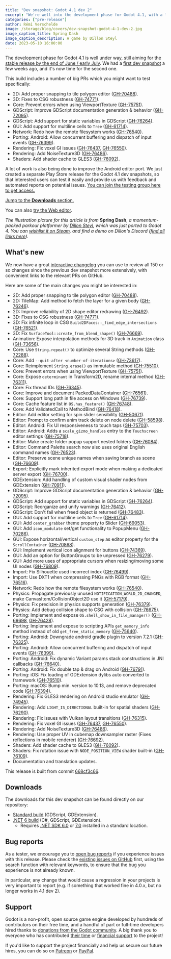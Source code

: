 ```yaml
---
title: "Dev snapshot: Godot 4.1 dev 2"
excerpt: "We're well into the development phase for Godot 4.1, with a little less than a month left before we move to beta. So here's a second dev snapshot to test recent changes!"
categories: ["pre-release"]
author: Rémi Verschelde
image: /storage/blog/covers/dev-snapshot-godot-4-1-dev-2.jpg
image_caption_title: Spring Dash
image_caption_description: A game by Dillon Steyl
date: 2023-05-10 16:00:00
---
```


The development phase for Godot 4.1 is well under way, still aiming for the [stable release by the end of June / early July](/article/release-management-4-1/). We had a [first dev snapshot](/article/dev-snapshot-godot-4-1-dev-1/) a few weeks ago, and it's now time for the second one.

This build includes a number of big PRs which you might want to test specifically:

- 2D: Add proper snapping to tile polygon editor ([GH-70488](https://github.com/godotengine/godot/pull/70488)).
- 3D: Fixes to CSG robustness ([GH-74771](https://github.com/godotengine/godot/pull/74771)).
- Core: Prevent errors when using ViewportTexture ([GH-75751](https://github.com/godotengine/godot/pull/75751)).
- GDScript: Improve GDScript documentation generation & behavior ([GH-72095](https://github.com/godotengine/godot/pull/72095)).
- GDScript: Add support for static variables in GDScript ([GH-76264](https://github.com/godotengine/godot/pull/76264)).
- GUI: Add support for multiline cells to `Tree` ([GH-61714](https://github.com/godotengine/godot/pull/61714)).
- Network: Redo how the remote filesystem works ([GH-76540](https://github.com/godotengine/godot/pull/76540)).
- Porting: Android: Allow concurrent buffering and dispatch of input events ([GH-76399](https://github.com/godotengine/godot/pull/76399)).
- Rendering: Fix voxel GI issues ([GH-76437](https://github.com/godotengine/godot/pull/76437), [GH-76550](https://github.com/godotengine/godot/pull/76550)).
- Rendering: Add NoiseTexture3D ([GH-76486](https://github.com/godotengine/godot/pull/76486)).
- Shaders: Add shader cache to GLES3 ([GH-76092](https://github.com/godotengine/godot/pull/76092)).

A lot of work is also being done to improve the Android editor port. We just created a separate Play Store release for the Godot 4.1 dev snapshots, so that interested users can test it easily and provide us with feedback and automated reports on potential issues. [You can join the testing group here to get access.](https://groups.google.com/g/godot-testers)

[Jump to the **Downloads** section.](#downloads)

You can also [try the Web editor](https://editor.godotengine.org/releases/4.1.dev2/).

*The illustration picture for this article is from* **Spring Dash**, *a momentum-packed parkour platformer by [Dillon Steyl](https://twitter.com/DillonSteyl), which was just ported to Godot 4. You can [wishlist it on Steam](https://store.steampowered.com/app/2093070/Spring_Dash/), and find a demo on Dillon's Discord ([find all links here](https://linktr.ee/dillonsteyl)).*

## What's new

We now have a great [interactive changelog](https://godotengine.github.io/godot-interactive-changelog/#4.1-dev2) you can use to review all 150 or so changes since the previous dev snapshot more extensively, with convenient links to the relevant PRs on GitHub.

Here are some of the main changes you might be interested in:

- 2D: Add proper snapping to tile polygon editor ([GH-70488](https://github.com/godotengine/godot/pull/70488)).
- 2D: TileMap: Add method to fetch the layer for a given body ([GH-76246](https://github.com/godotengine/godot/pull/76246)).
- 2D: Improve reliability of 2D shape editor redrawing ([GH-76492](https://github.com/godotengine/godot/pull/76492)).
- 3D: Fixes to CSG robustness ([GH-74771](https://github.com/godotengine/godot/pull/74771)).
- 3D: Fix infinite loop in CSG `Build2DFaces::_find_edge_intersections` ([GH-76521](https://github.com/godotengine/godot/pull/76521)).
- 3D: Fix `SurfaceTool::create_from_blend_shape()` ([GH-76669](https://github.com/godotengine/godot/pull/76669)).
- Animation: Expose interpolation methods for 3D track in `Animation` class ([GH-73656](https://github.com/godotengine/godot/pull/73656)).
- Core: Use `String.repeat()` to optimize several String methods ([GH-72288](https://github.com/godotengine/godot/pull/72288)).
- Core: Add `--quit-after <number-of-iterations>` ([GH-73617](https://github.com/godotengine/godot/pull/73617)).
- Core: Reimplement `String.erase()` as immutable method ([GH-75510](https://github.com/godotengine/godot/pull/75510)).
- Core: Prevent errors when using ViewportTexture ([GH-75751](https://github.com/godotengine/godot/pull/75751)).
- Core: Expose `determinant` in Transform2D, rename internal method ([GH-76311](https://github.com/godotengine/godot/pull/76311)).
- Core: Fix thread IDs ([GH-76345](https://github.com/godotengine/godot/pull/76345)).
- Core: Improve and document PackedDataContainer ([GH-76561](https://github.com/godotengine/godot/pull/76561)).
- Core: Support long path in file access on Windows ([GH-76739](https://github.com/godotengine/godot/pull/76739)).
- Core: Cache feature list in `OS.has_feature()` ([GH-76748](https://github.com/godotengine/godot/pull/76748)).
- Core: Add ValidatedCall to MethodBind ([GH-76418](https://github.com/godotengine/godot/pull/76418)).
- Editor: Add editor setting for spin slider sensibility ([GH-50671](https://github.com/godotengine/godot/pull/50671)).
- Editor: Prompt to confirm anim track delete on node delete ([GH-58598](https://github.com/godotengine/godot/pull/58598)).
- Editor: Android: Fix UI responsiveness to touch taps ([GH-75703](https://github.com/godotengine/godot/pull/75703)).
- Editor: Android: Adds a `scale_gizmo_handles` entry to the `Touchscreen` editor settings ([GH-75718](https://github.com/godotengine/godot/pull/75718)).
- Editor: Make create folder popup support nested folders ([GH-76084](https://github.com/godotengine/godot/pull/76084)).
- Editor: Command Palette search now also uses original English command names ([GH-76523](https://github.com/godotengine/godot/pull/76523)).
- Editor: Preserve scene unique names when saving branch as scene ([GH-76609](https://github.com/godotengine/godot/pull/76609)).
- Export: Explicitly mark inherited export mode when making a dedicated server export ([GH-76700](https://github.com/godotengine/godot/pull/76700)).
- GDExtension: Add handling of custom visual shader nodes from GDExtension ([GH-70911](https://github.com/godotengine/godot/pull/70911)).
- GDScript: Improve GDScript documentation generation & behavior ([GH-72095](https://github.com/godotengine/godot/pull/72095)).
- GDScript: Add support for static variables in GDScript ([GH-76264](https://github.com/godotengine/godot/pull/76264)).
- GDScript: Reorganize and unify warnings ([GH-76412](https://github.com/godotengine/godot/pull/76412)).
- GDScript: Don't fail when freed object is returned ([GH-76483](https://github.com/godotengine/godot/pull/76483)).
- GUI: Add support for multiline cells to `Tree` ([GH-61714](https://github.com/godotengine/godot/pull/61714)).
- GUI: Add `center_grabber` theme property to Slider ([GH-69053](https://github.com/godotengine/godot/pull/69053)).
- GUI: Add `icon_modulate` set/get functionality to PopupMenu ([GH-70286](https://github.com/godotengine/godot/pull/70286)).
- GUI: Expose horizontal/vertical `custom_step` as editor property for the `ScrollContainer` ([GH-70868](https://github.com/godotengine/godot/pull/70868)).
- GUI: Implement vertical icon alignment for buttons ([GH-74369](https://github.com/godotengine/godot/pull/74369)).
- GUI: Add an option for ButtonGroups to be unpressed ([GH-76279](https://github.com/godotengine/godot/pull/76279)).
- GUI: Add more uses of appropriate cursors when resizing/moving some UI nodes ([GH-76809](https://github.com/godotengine/godot/pull/76809)).
- Import: Fix Silhouette used incorrect index ([GH-76499](https://github.com/godotengine/godot/pull/76499)).
- Import: Use DXT1 when compressing PNGs with RGB format ([GH-76516](https://github.com/godotengine/godot/pull/76516)).
- Network: Redo how the remote filesystem works ([GH-76540](https://github.com/godotengine/godot/pull/76540)).
- Physics: Propagate previously unused `NOTIFICATION_WORLD_2D_CHANGED`, make CanvasItem/CollisionObject2D use it ([GH-57179](https://github.com/godotengine/godot/pull/57179)).
- Physics: Fix precision in physics supports generation ([GH-76379](https://github.com/godotengine/godot/pull/76379)).
- Physics: Add debug collision shape to CSG with collision ([GH-76675](https://github.com/godotengine/godot/pull/76675)).
- Porting: Implement and expose `OS.shell_show_in_file_manager()` ([GH-69698](https://github.com/godotengine/godot/pull/69698), [GH-76428](https://github.com/godotengine/godot/pull/76428)).
- Porting: Implement and expose to scripting APIs `get_memory_info` method instead of old `get_free_static_memory` ([GH-75640](https://github.com/godotengine/godot/pull/75640)).
- Porting: Android: Downgrade android gradle plugin to version 7.2.1 ([GH-76325](https://github.com/godotengine/godot/pull/76325)).
- Porting: Android: Allow concurrent buffering and dispatch of input events ([GH-76399](https://github.com/godotengine/godot/pull/76399)).
- Porting: Android: Fix dynamic Variant params stack constructions in JNI callbacks ([GH-76640](https://github.com/godotengine/godot/pull/76640)).
- Porting: Android: Fix double tap & drag on Android ([GH-76791](https://github.com/godotengine/godot/pull/76791)).
- Porting: iOS: Fix loading of GDExtension dylibs auto converted to framework ([GH-76510](https://github.com/godotengine/godot/pull/76510)).
- Porting: macOS: Bump min. version to 10.13, and remove deprecated code ([GH-76394](https://github.com/godotengine/godot/pull/76394)).
- Rendering: Fix GLES3 rendering on Android studio emulator ([GH-74945](https://github.com/godotengine/godot/pull/74945)).
- Rendering: Add `LIGHT_IS_DIRECTIONAL` built-in for spatial shaders ([GH-76290](https://github.com/godotengine/godot/pull/76290)).
- Rendering: Fix issues with Vulkan layout transitions ([GH-76315](https://github.com/godotengine/godot/pull/76315)).
- Rendering: Fix voxel GI issues ([GH-76437](https://github.com/godotengine/godot/pull/76437), [GH-76550](https://github.com/godotengine/godot/pull/76550)).
- Rendering: Add NoiseTexture3D ([GH-76486](https://github.com/godotengine/godot/pull/76486)).
- Rendering: Use proper UV in cubemap downsampler raster (Fixes reflections in mobile renderer) ([GH-76692](https://github.com/godotengine/godot/pull/76692)).
- Shaders: Add shader cache to GLES3 ([GH-76092](https://github.com/godotengine/godot/pull/76092)).
- Shaders: Fix rotation issue with `NODE_POSITION_VIEW` shader built-in ([GH-76109](https://github.com/godotengine/godot/pull/76109)).
- Documentation and translation updates.

This release is built from commit [668cf3c66](https://github.com/godotengine/godot/commit/668cf3c66f42989949399f36e9faa29426e37416).

## Downloads

The downloads for this dev snapshot can be found directly on our repository:

* [Standard build](https://downloads.tuxfamily.org/godotengine/4.1/dev2/) (GDScript, GDExtension).
* [.NET 6 build](https://downloads.tuxfamily.org/godotengine/4.1/dev2/mono) (C#, GDScript, GDExtension).
  - Requires [.NET SDK 6.0](https://dotnet.microsoft.com/en-us/download/dotnet/6.0) or [7.0](https://dotnet.microsoft.com/en-us/download/dotnet/7.0) installed in a standard location.

## Bug reports

As a tester, we encourage you to [open bug reports](https://github.com/godotengine/godot/issues) if you experience issues with this release. Please check the [existing issues on GitHub](https://github.com/godotengine/godot/issues) first, using the search function with relevant keywords, to ensure that the bug you experience is not already known.

In particular, any change that would cause a regression in your projects is very important to report (e.g. if something that worked fine in 4.0.x, but no longer works in 4.1 dev 2).

## Support

Godot is a non-profit, open source game engine developed by hundreds of contributors on their free time, and a handful of part or full-time developers hired thanks to [donations from the Godot community](/donate). A big thank you to everyone who has contributed [their time](https://github.com/godotengine/godot/blob/master/AUTHORS.md) or [financial support](https://github.com/godotengine/godot/blob/master/DONORS.md) to the project!

If you'd like to support the project financially and help us secure our future hires, you can do so on [Patreon](https://www.patreon.com/godotengine) or [PayPal](/donate).
